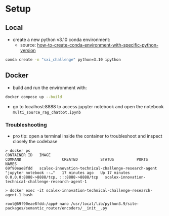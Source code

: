 # Setup

## Local

- create a new python v3.10 conda environment:
  - source: [how-to-create-conda-environment-with-specific-python-version](https://stackoverflow.com/questions/56713744/how-to-create-conda-environment-with-specific-python-version)

```bash
conda create -n "sxi_challenge" python=3.10 ipython
```

## Docker

- build and run the environment with:

```bash
docker compose up --build
```

- go to localhost:8888 to access jupyter notebook and open the notebook `multi_source_rag_chatbot.ipynb`

### Troubleshooting

- pro tip: open a terminal inside the container to troubleshoot and inspect closely the codebase

```
> docker ps
CONTAINER ID   IMAGE                                                  COMMAND                  CREATED          STATUS          PORTS                                       NAMES
69f90eae8fdd   scalex-innovation-technical-challenge-research-agent   "jupyter notebook --…"   17 minutes ago   Up 17 minutes   0.0.0.0:8888->8888/tcp, :::8888->8888/tcp   scalex-innovation-technical-challenge-research-agent-1

> docker exec -it scalex-innovation-technical-challenge-research-agent-1 bash

root@69f90eae8fdd:/app# nano /usr/local/lib/python3.9/site-packages/semantic_router/encoders/__init__.py
```
